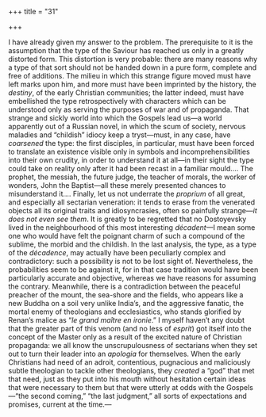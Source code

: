 +++
title = "31"

+++

I have already given my answer to the problem. The prerequisite to it is the assumption that the type of the Saviour has reached us only in a greatly distorted form. This distortion is very probable: there are many reasons why a type of that sort should not be handed down in a pure form, complete and free of additions. The milieu in which this strange figure moved must have left marks upon him, and more must have been imprinted by the history, the *destiny*, of the early Christian communities; the latter indeed, must have embellished the type retrospectively with characters which can be understood only as serving the purposes of war and of propaganda. That strange and sickly world into which the Gospels lead us—a world apparently out of a Russian novel, in which the scum of society, nervous maladies and “childish” idiocy keep a tryst—must, in any case, have *coarsened* the type: the first disciples, in particular, must have been forced to translate an existence visible only in symbols and incomprehensibilities into their own crudity, in order to understand it at all—in their sight the type could take on reality only after it had been recast in a familiar mould.... The prophet, the messiah, the future judge, the teacher of morals, the worker of wonders, John the Baptist—all these merely presented chances to misunderstand it.... Finally, let us not underrate the *proprium* of all great, and especially all sectarian veneration: it tends to erase from the venerated objects all its original traits and idiosyncrasies, often so painfully strange—*it does not even see them*. It is greatly to be regretted that no Dostoyevsky lived in the neighbourhood of this most interesting *décadent*—I mean some one who would have felt the poignant charm of such a compound of the sublime, the morbid and the childish. In the last analysis, the type, as a type of the *décadence*, may actually have been peculiarly complex and contradictory: such a possibility is not to be lost sight of. Nevertheless, the probabilities seem to be against it, for in that case tradition would have been particularly accurate and objective, whereas we have reasons for assuming the contrary. Meanwhile, there is a contradiction between the peaceful preacher of the mount, the sea-shore and the fields, who appears like a new Buddha on a soil very unlike India’s, and the aggressive fanatic, the mortal enemy of theologians and ecclesiastics, who stands glorified by Renan’s malice as “*le grand maître en ironie*.” I myself haven’t any doubt that the greater part of this venom \(and no less of *esprit*\) got itself into the concept of the Master only as a result of the excited nature of Christian propaganda: we all know the unscrupulousness of sectarians when they set out to turn their leader into an *apologia* for themselves. When the early Christians had need of an adroit, contentious, pugnacious and maliciously subtle theologian to tackle other theologians, they *created* a “god” that met that need, just as they put into his mouth without hesitation certain ideas that were necessary to them but that were utterly at odds with the Gospels—“the second coming,” “the last judgment,” all sorts of expectations and promises, current at the time.—
